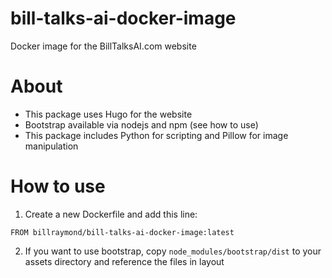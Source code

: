 # bill-talks-ai-docker-image
Docker image for the BillTalksAI.com website

# About
* This package uses Hugo for the website 
* Bootstrap available via nodejs and npm (see how to use)
* This package includes Python for scripting and Pillow for image manipulation

# How to use
1. Create a new Dockerfile and add this line:
```
FROM billraymond/bill-talks-ai-docker-image:latest
```
2. If you want to use bootstrap, copy `node_modules/bootstrap/dist` to your assets directory and reference the files in layout
